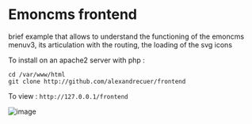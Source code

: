 # Emoncms frontend

brief example that allows to understand the functioning of the emoncms menuv3, its articulation with the routing, the loading of the svg icons

To install on an apache2 server with php :
```
cd /var/www/html
git clone http://github.com/alexandrecuer/frontend
```
To view : `http://127.0.0.1/frontend`

![image](https://user-images.githubusercontent.com/24553739/129034837-1428029f-2d3e-4b0d-9b7d-4b7a3c823f7b.png)

